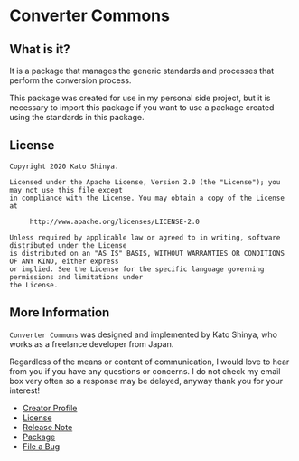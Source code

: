 # Converter Commons

## What is it?

It is a package that manages the generic standards and processes that perform the conversion process.

This package was created for use in my personal side project, but it is necessary to import this package if you want to use a package created using the standards in this package.

## License

```
Copyright 2020 Kato Shinya.

Licensed under the Apache License, Version 2.0 (the "License"); you may not use this file except
in compliance with the License. You may obtain a copy of the License at

     http://www.apache.org/licenses/LICENSE-2.0

Unless required by applicable law or agreed to in writing, software distributed under the License
is distributed on an "AS IS" BASIS, WITHOUT WARRANTIES OR CONDITIONS OF ANY KIND, either express
or implied. See the License for the specific language governing permissions and limitations under
the License.
```

## More Information

`Converter Commons` was designed and implemented by Kato Shinya, who works as a freelance developer from Japan.

Regardless of the means or content of communication, I would love to hear from you if you have any questions or concerns. I do not check my email box very often so a response may be delayed, anyway thank you for your interest!

- [Creator Profile](https://github.com/myConsciousness)
- [License](https://github.com/myConsciousness/converter-commons/blob/master/LICENSE)
- [Release Note](https://github.com/myConsciousness/converter-commons/releases)
- [Package](https://github.com/myConsciousness/converter-commons/packages)
- [File a Bug](https://github.com/myConsciousness/converter-commons/issues)
